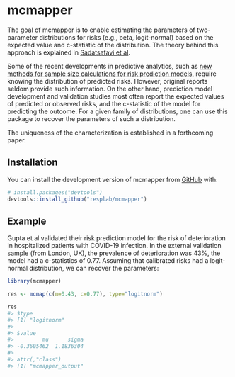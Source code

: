 
<!-- README.md is generated from README.Rmd. Please edit that file -->

# mcmapper

<!-- badges: start -->
<!-- badges: end -->

The goal of mcmapper is to enable estimating the parameters of
two-parameter distributions for risks (e.g., beta, logit-normal) based
on the expected value and c-statistic of the distribution. The theory
behind this approach is explained in [Sadatsafavi et
al](https://arxiv.org/abs/2409.09178).

Some of the recent developments in predictive analytics, such as [new
methods for sample size calculations for risk prediction
models](https://doi.org/10.1002/sim.9025), require knowing the
distribution of predicted risks. However, original reports seldom
provide such information. On the other hand, prediction model
development and validation studies most often report the expected values
of predicted or observed risks, and the c-statistic of the model for
predicting the outcome. For a given family of distributions, one can use
this package to recover the parameters of such a distribution.

The uniqueness of the characterization is established in a forthcoming
paper.

## Installation

You can install the development version of mcmapper from
[GitHub](https://github.com/) with:

``` r
# install.packages("devtools")
devtools::install_github("resplab/mcmapper")
```

## Example

Gupta et al validated their risk prediction model for the risk of
deterioration in hospitalized patients with COVID-19 infection. In the
external validation sample (from London, UK), the prevalence of
deterioration was 43%, the model had a c-statistics of 0.77. Assuming
that calibrated risks had a logit-normal distribution, we can recover
the parameters:

``` r
library(mcmapper)

res <- mcmap(c(m=0.43, c=0.77), type="logitnorm")

res
#> $type
#> [1] "logitnorm"
#> 
#> $value
#>         mu      sigma 
#> -0.3605462  1.1836304 
#> 
#> attr(,"class")
#> [1] "mcmapper_output"
```

